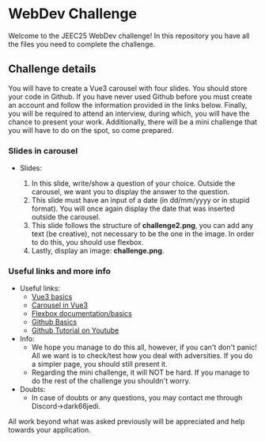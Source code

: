 # WebDev Challenge

Welcome to the JEEC25 WebDev challenge! In this repository you have all the files you need to complete the challenge.

## Challenge details

You will have to create a Vue3 carousel with four slides.
You should store your code in Github. If you have never used Github before you must create an account and follow the information provided in the links below.
Finally, you will be required to attend an interview, during which, you will have the chance to present your work.
Additionally, there will be a mini challenge that you will have to do on the spot, so come prepared.

### Slides in carousel
- Slides:

  1. In this slide, write/show a question of your choice. Outside the carousel, we want you to display the answer to the question.
  2. This slide must have an input of a date (in dd/mm/yyyy or in stupid format). You will once again display the date that was inserted outside the carousel.
  3. This slide follows the structure of **challenge2.png**, you can add any text (be creative), not necessary to be the one in the image. In order to do this, you should use flexbox.
  4. Lastly, display an image: **challenge.png**.

### Useful links and more info
- Useful links:
  - [Vue3 basics](https://vuejs.org/guide/introduction.html)
  - [Carousel in Vue3](https://ismail9k.github.io/vue3-carousel/examples.html)
  - [Flexbox documentation/basics](https://css-tricks.com/snippets/css/a-guide-to-flexbox/)
  - [Github Basics](https://docs.github.com/en/get-started)
  - [Github Tutorial on Youtube](https://youtu.be/Ez8F0nW6S-w?si=_IK55Wa1qiSPJT3A)
- Info:
  - We hope you manage to do this all, however, if you can't don't panic! All we want is to check/test how you deal with adversities. If you do a simpler page, you should still present it.
  - Regarding the mini challenge, it will NOT be hard. If you manage to do the rest of the challenge you shouldn't worry.
- Doubts:
  - In case of doubts or any questions, you may contact me through Discord->dark66jedi.

All work beyond what was asked previously will be appreciated and help towards your application.

